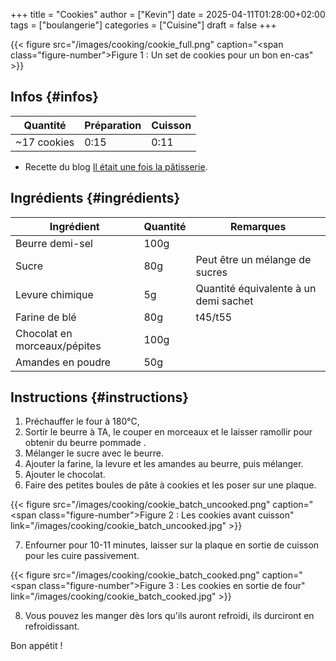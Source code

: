 +++
title = "Cookies"
author = ["Kevin"]
date = 2025-04-11T01:28:00+02:00
tags = ["boulangerie"]
categories = ["Cuisine"]
draft = false
+++

<a id="figure--Plein de cookies"></a>

{{< figure src="/images/cooking/cookie_full.png" caption="<span class=\"figure-number\">Figure&nbsp;1&nbsp;: </span>Un set de cookies pour un bon en-cas" >}}


## Infos {#infos}

| Quantité    | Préparation | Cuisson |
|-------------|-------------|---------|
| ~17 cookies | 0:15        | 0:11    |

-   Recette du blog [Il était une fois la pâtisserie](https://www.iletaitunefoislapatisserie.com/2015/09/cookies-sans-oeufs.html).


## Ingrédients {#ingrédients}

| Ingrédient                   | Quantité | Remarques                             |
|------------------------------|----------|---------------------------------------|
| Beurre demi-sel              | 100g     |                                       |
| Sucre                        | 80g      | Peut être un mélange de sucres        |
| Levure chimique              | 5g       | Quantité équivalente à un demi sachet |
| Farine de blé                | 80g      | t45/t55                               |
| Chocolat en morceaux/pépites | 100g     |                                       |
| Amandes en poudre            | 50g      |                                       |


## Instructions {#instructions}

1.  Préchauffer le four à 180°C,
2.  Sortir le beurre à TA, le couper en morceaux et le laisser ramollir pour obtenir du beurre pommade .
3.  Mélanger le sucre avec le beurre.
4.  Ajouter la farine, la levure et les amandes au beurre, puis mélanger.
5.  Ajouter le chocolat.
6.  Faire des petites boules de pâte à cookies et les poser sur une plaque.

<a id="figure--Boules de cookie"></a>

{{< figure src="/images/cooking/cookie_batch_uncooked.png" caption="<span class=\"figure-number\">Figure&nbsp;2&nbsp;: </span>Les cookies avant cuisson" link="/images/cooking/cookie_batch_uncooked.jpg" >}}

7.  Enfourner pour 10-11 minutes, laisser sur la plaque en sortie de cuisson pour les cuire passivement.

<a id="figure--Boules de cookie"></a>

{{< figure src="/images/cooking/cookie_batch_cooked.png" caption="<span class=\"figure-number\">Figure&nbsp;3&nbsp;: </span>Les cookies en sortie de four" link="/images/cooking/cookie_batch_cooked.jpg" >}}

8.  Vous pouvez les manger dès lors qu'ils auront refroidi, ils durciront en refroidissant.

Bon appétit !
